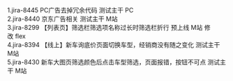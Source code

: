 1.jira-8445  PC广告去掉冗余代码   测试主干 PC  
2.jira-8440  京东广告相关   测试主干  M站  
3.jira-8299 【列表页】筛选栏筛选项名称过长时筛选栏折行  预上线  M站 修改 flex  
4.jira-8394 【线上】新车询底价页面切换车型，经销商没有随之变化 测试主干  M站  
5.jira-8430  新车大图页筛选颜色后点击车型筛选，页面报错，按钮不可点 测试主干 M站

